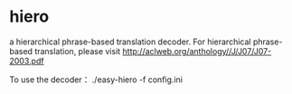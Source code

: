 # hiero
a hierarchical phrase-based translation decoder. 
For hierarchical phrase-based translation, please visit http://aclweb.org/anthology//J/J07/J07-2003.pdf

To use the decoder：
./easy-hiero -f config.ini
